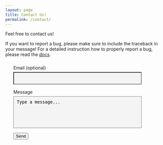 ```yaml
---
layout: page
title: Contact Us!
permalink: /contact/
---
```


Feel free to contact us!

If you want to report a bug, please make sure to include the traceback in your message! For a detailed instruction how to properly report a bug, please read the [docs]({{site.baseurl|append:"/docs/explorer/logs/#how-to-report-a-bug"}}).


<form action="https://formspree.io/f/mknpqqvy" method="POST" style="margin-left: 5%; margin-right: 15%; margin-top: 25px; margin-bottom: 25px">
  <label>
    Email (optional)
    <input type="text" name="_replyto" style="background-color: #f4f4f4; width: 100%; padding: 10px 10px; font-family: 'Courier New';margin-top: 5px; margin-bottom: 15px">
  </label>
  <label>
    Message
    <textarea name="message" style="width: 100%; height: 100px; background-color: #f4f4f4; resize: none; padding: 10px 10px;margin-top: 5px; margin-bottom: 15px">Type a message...</textarea>
  </label>
  <label>
    <button type="submit">Send</button>
  </label>
</form>

<!--
{:refdef: style="text-align: center;"}
![](/assets/img/contact_pic.jpg)
{: refdef}
-->
